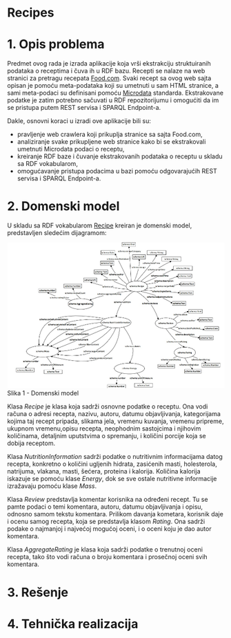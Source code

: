 Recipes
=======
# 1. Opis problema

Predmet ovog rada je izrada aplikacije koja vrši ekstrakciju struktuiranih podataka o receptima i čuva ih u RDF bazu.
Recepti se nalaze na web stranici za pretragu recepata [Food.com](http://food.com). Svaki recept sa ovog web sajta opisan je pomoću 
meta-podataka koji su umetnuti u sam HTML stranice, a sami meta-podaci su definisani pomoću [Microdata](http://en.wikipedia.org/wiki/Microdata_(HTML)) standarda. Ekstrakovane podatke je zatim potrebno sačuvati u RDF 
repozitorijumu i omogućiti da im se pristupa putem REST servisa i SPARQL Endpoint-a.

Dakle, osnovni koraci u izradi ove aplikacije bili su:

- pravljenje web crawlera koji prikuplja stranice sa sajta Food.com,
- analiziranje svake prikupljene web stranice kako bi se ekstrakovali umetnuti Microdata podaci o receptu,
- kreiranje RDF baze i čuvanje ekstrakovanih podataka o receptu u skladu sa RDF vokabularom,
- omogućavanje pristupa podacima u bazi pomoću odgovarajućih REST servisa i SPARQL Endpoint-a.

# 2. Domenski model

U skladu sa RDF vokabularom [Recipe](http://schema.org/Recipe) kreiran je domenski model, predstavljen sledećim dijagramom:

![Slika 1 - Domenski model](docs/images/model.jpg)
Slika 1 - Domenski model

Klasa *Recipe* je klasa koja sadrži osnovne podatke o receptu. Ona vodi računa o adresi recepta, nazivu, autoru, datumu objavljivanja,
kategorijama kojima taj recept pripada, slikama jela, vremenu kuvanja, vremenu pripreme, ukupnom vremenu,opisu recepta,
neophodnim sastojcima i njihovim količinama, detaljnim uputstvima o spremanju, i količini porcije koja se dobija receptom.

Klasa *NutritionInformation* sadrži podatke o nutritivnim informacijama datog recepta, konkretno o količini ugljenih hidrata,
zasićenih masti, holesterola, natrijuma, vlakana, masti, šećera, proteina i kalorija. Količina kalorija iskazuje se
pomoću klase *Energy*, dok se sve ostale nutritivne informacije izražavaju pomoću klase *Mass*.

Klasa *Review* predstavlja komentar korisnika na određeni recept. Tu se pamte podaci o temi komentara, autoru, datumu
objavljivanja i opisu, odnosno samom tekstu komentara. Prilikom davanja kometara, korisnik daje i ocenu samog recepta,
koja se predstavlja klasom *Rating*. Ona sadrži podake o najmanjoj i najvećoj mogućoj oceni, i o oceni koju je dao autor
komentara.

Klasa *AggregateRating* je klasa koja sadrži podatke o trenutnoj oceni recepta, tako što vodi računa o broju komentara i 
prosečnoj oceni svih komentara.

# 3. Rešenje


# 4. Tehnička realizacija
